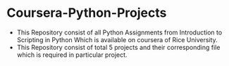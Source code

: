 # Coursera-Python-Projects
* This Repository consist of all Python Assignments from Introduction to Scripting in Python Which is available on coursera of Rice University.
* This Repository consist of total 5 projects and their corresponding file which is required in particular project.
